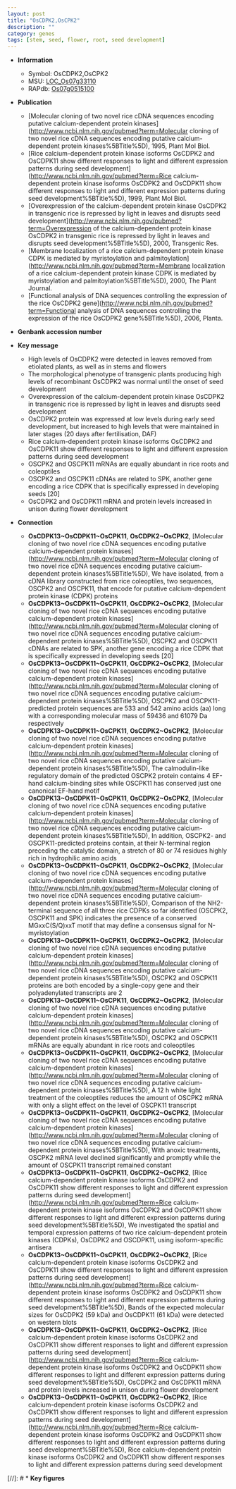 ```yaml
---
layout: post
title: "OsCDPK2,OsCPK2"
description: ""
category: genes
tags: [stem, seed, flower, root, seed development]
---
```


* **Information**  
    + Symbol: OsCDPK2,OsCPK2  
    + MSU: [LOC_Os07g33110](http://rice.plantbiology.msu.edu/cgi-bin/ORF_infopage.cgi?orf=LOC_Os07g33110)  
    + RAPdb: [Os07g0515100](http://rapdb.dna.affrc.go.jp/viewer/gbrowse_details/irgsp1?name=Os07g0515100)  

* **Publication**  
    + [Molecular cloning of two novel rice cDNA sequences encoding putative calcium-dependent protein kinases](http://www.ncbi.nlm.nih.gov/pubmed?term=Molecular cloning of two novel rice cDNA sequences encoding putative calcium-dependent protein kinases%5BTitle%5D), 1995, Plant Mol Biol.
    + [Rice calcium-dependent protein kinase isoforms OsCDPK2 and OsCDPK11 show different responses to light and different expression patterns during seed development](http://www.ncbi.nlm.nih.gov/pubmed?term=Rice calcium-dependent protein kinase isoforms OsCDPK2 and OsCDPK11 show different responses to light and different expression patterns during seed development%5BTitle%5D), 1999, Plant Mol Biol.
    + [Overexpression of the calcium-dependent protein kinase OsCDPK2 in transgenic rice is repressed by light in leaves and disrupts seed development](http://www.ncbi.nlm.nih.gov/pubmed?term=Overexpression of the calcium-dependent protein kinase OsCDPK2 in transgenic rice is repressed by light in leaves and disrupts seed development%5BTitle%5D), 2000, Transgenic Res.
    + [Membrane localization of a rice calcium-dependent protein kinase CDPK is mediated by myristoylation and palmitoylation](http://www.ncbi.nlm.nih.gov/pubmed?term=Membrane localization of a rice calcium-dependent protein kinase CDPK is mediated by myristoylation and palmitoylation%5BTitle%5D), 2000, The Plant Journal.
    + [Functional analysis of DNA sequences controlling the expression of the rice OsCDPK2 gene](http://www.ncbi.nlm.nih.gov/pubmed?term=Functional analysis of DNA sequences controlling the expression of the rice OsCDPK2 gene%5BTitle%5D), 2006, Planta.

* **Genbank accession number**  

* **Key message**  
    + High levels of OsCDPK2 were detected in leaves removed from etiolated plants, as well as in stems and flowers
    + The morphological phenotype of transgenic plants producing high levels of recombinant OsCDPK2 was normal until the onset of seed development
    + Overexpression of the calcium-dependent protein kinase OsCDPK2 in transgenic rice is repressed by light in leaves and disrupts seed development
    + OsCDPK2 protein was expressed at low levels during early seed development, but increased to high levels that were maintained in later stages (20 days after fertilisation, DAF)
    + Rice calcium-dependent protein kinase isoforms OsCDPK2 and OsCDPK11 show different responses to light and different expression patterns during seed development
    + OSCPK2 and OSCPK11 mRNAs are equally abundant in rice roots and coleoptiles
    + OSCPK2 and OSCPK11 cDNAs are related to SPK, another gene encoding a rice CDPK that is specifically expressed in developing seeds [20]
    + OsCDPK2 and OsCDPK11 mRNA and protein levels increased in unison during flower development

* **Connection**  
    + __OsCDPK13~OsCDPK11~OsCPK11__, __OsCDPK2~OsCPK2__, [Molecular cloning of two novel rice cDNA sequences encoding putative calcium-dependent protein kinases](http://www.ncbi.nlm.nih.gov/pubmed?term=Molecular cloning of two novel rice cDNA sequences encoding putative calcium-dependent protein kinases%5BTitle%5D), We have isolated, from a cDNA library constructed from rice coleoptiles, two sequences, OSCPK2 and OSCPK11, that encode for putative calcium-dependent protein kinase (CDPK) proteins
    + __OsCDPK13~OsCDPK11~OsCPK11__, __OsCDPK2~OsCPK2__, [Molecular cloning of two novel rice cDNA sequences encoding putative calcium-dependent protein kinases](http://www.ncbi.nlm.nih.gov/pubmed?term=Molecular cloning of two novel rice cDNA sequences encoding putative calcium-dependent protein kinases%5BTitle%5D), OSCPK2 and OSCPK11 cDNAs are related to SPK, another gene encoding a rice CDPK that is specifically expressed in developing seeds [20]
    + __OsCDPK13~OsCDPK11~OsCPK11__, __OsCDPK2~OsCPK2__, [Molecular cloning of two novel rice cDNA sequences encoding putative calcium-dependent protein kinases](http://www.ncbi.nlm.nih.gov/pubmed?term=Molecular cloning of two novel rice cDNA sequences encoding putative calcium-dependent protein kinases%5BTitle%5D), OSCPK2 and OSCPK11-predicted protein sequences are 533 and 542 amino acids (aa) long with a corresponding molecular mass of 59436 and 61079 Da respectively
    + __OsCDPK13~OsCDPK11~OsCPK11__, __OsCDPK2~OsCPK2__, [Molecular cloning of two novel rice cDNA sequences encoding putative calcium-dependent protein kinases](http://www.ncbi.nlm.nih.gov/pubmed?term=Molecular cloning of two novel rice cDNA sequences encoding putative calcium-dependent protein kinases%5BTitle%5D), The calmodulin-like regulatory domain of the predicted OSCPK2 protein contains 4 EF-hand calcium-binding sites while OSCPK11 has conserved just one canonical EF-hand motif
    + __OsCDPK13~OsCDPK11~OsCPK11__, __OsCDPK2~OsCPK2__, [Molecular cloning of two novel rice cDNA sequences encoding putative calcium-dependent protein kinases](http://www.ncbi.nlm.nih.gov/pubmed?term=Molecular cloning of two novel rice cDNA sequences encoding putative calcium-dependent protein kinases%5BTitle%5D), In addition, OSCPK2- and OSCPK11-predicted proteins contain, at their N-terminal region preceding the catalytic domain, a stretch of 80 or 74 residues highly rich in hydrophilic amino acids
    + __OsCDPK13~OsCDPK11~OsCPK11__, __OsCDPK2~OsCPK2__, [Molecular cloning of two novel rice cDNA sequences encoding putative calcium-dependent protein kinases](http://www.ncbi.nlm.nih.gov/pubmed?term=Molecular cloning of two novel rice cDNA sequences encoding putative calcium-dependent protein kinases%5BTitle%5D), Comparison of the NH2-terminal sequence of all three rice CDPKs so far identified (OSCPK2, OSCPK11 and SPK) indicates the presence of a conserved MGxxC(S/Q)xxT motif that may define a consensus signal for N-myristoylation
    + __OsCDPK13~OsCDPK11~OsCPK11__, __OsCDPK2~OsCPK2__, [Molecular cloning of two novel rice cDNA sequences encoding putative calcium-dependent protein kinases](http://www.ncbi.nlm.nih.gov/pubmed?term=Molecular cloning of two novel rice cDNA sequences encoding putative calcium-dependent protein kinases%5BTitle%5D), OSCPK2 and OSCPK11 proteins are both encoded by a single-copy gene and their polyadenylated transcripts are 2
    + __OsCDPK13~OsCDPK11~OsCPK11__, __OsCDPK2~OsCPK2__, [Molecular cloning of two novel rice cDNA sequences encoding putative calcium-dependent protein kinases](http://www.ncbi.nlm.nih.gov/pubmed?term=Molecular cloning of two novel rice cDNA sequences encoding putative calcium-dependent protein kinases%5BTitle%5D), OSCPK2 and OSCPK11 mRNAs are equally abundant in rice roots and coleoptiles
    + __OsCDPK13~OsCDPK11~OsCPK11__, __OsCDPK2~OsCPK2__, [Molecular cloning of two novel rice cDNA sequences encoding putative calcium-dependent protein kinases](http://www.ncbi.nlm.nih.gov/pubmed?term=Molecular cloning of two novel rice cDNA sequences encoding putative calcium-dependent protein kinases%5BTitle%5D), A 12 h white light treatment of the coleoptiles reduces the amount of OSCPK2 mRNA with only a slight effect on the level of OSCPK11 transcript
    + __OsCDPK13~OsCDPK11~OsCPK11__, __OsCDPK2~OsCPK2__, [Molecular cloning of two novel rice cDNA sequences encoding putative calcium-dependent protein kinases](http://www.ncbi.nlm.nih.gov/pubmed?term=Molecular cloning of two novel rice cDNA sequences encoding putative calcium-dependent protein kinases%5BTitle%5D), With anoxic treatments, OSCPK2 mRNA level declined significantly and promptly while the amount of OSCPK11 transcript remained constant
    + __OsCDPK13~OsCDPK11~OsCPK11__, __OsCDPK2~OsCPK2__, [Rice calcium-dependent protein kinase isoforms OsCDPK2 and OsCDPK11 show different responses to light and different expression patterns during seed development](http://www.ncbi.nlm.nih.gov/pubmed?term=Rice calcium-dependent protein kinase isoforms OsCDPK2 and OsCDPK11 show different responses to light and different expression patterns during seed development%5BTitle%5D), We investigated the spatial and temporal expression patterns of two rice calcium-dependent protein kinases (CDPKs), OsCDPK2 and OSCDPK11, using isoform-specific antisera
    + __OsCDPK13~OsCDPK11~OsCPK11__, __OsCDPK2~OsCPK2__, [Rice calcium-dependent protein kinase isoforms OsCDPK2 and OsCDPK11 show different responses to light and different expression patterns during seed development](http://www.ncbi.nlm.nih.gov/pubmed?term=Rice calcium-dependent protein kinase isoforms OsCDPK2 and OsCDPK11 show different responses to light and different expression patterns during seed development%5BTitle%5D), Bands of the expected molecular sizes for OsCDPK2 (59 kDa) and OsCDPK11 (61 kDa) were detected on western blots
    + __OsCDPK13~OsCDPK11~OsCPK11__, __OsCDPK2~OsCPK2__, [Rice calcium-dependent protein kinase isoforms OsCDPK2 and OsCDPK11 show different responses to light and different expression patterns during seed development](http://www.ncbi.nlm.nih.gov/pubmed?term=Rice calcium-dependent protein kinase isoforms OsCDPK2 and OsCDPK11 show different responses to light and different expression patterns during seed development%5BTitle%5D), OsCDPK2 and OsCDPK11 mRNA and protein levels increased in unison during flower development
    + __OsCDPK13~OsCDPK11~OsCPK11__, __OsCDPK2~OsCPK2__, [Rice calcium-dependent protein kinase isoforms OsCDPK2 and OsCDPK11 show different responses to light and different expression patterns during seed development](http://www.ncbi.nlm.nih.gov/pubmed?term=Rice calcium-dependent protein kinase isoforms OsCDPK2 and OsCDPK11 show different responses to light and different expression patterns during seed development%5BTitle%5D), Rice calcium-dependent protein kinase isoforms OsCDPK2 and OsCDPK11 show different responses to light and different expression patterns during seed development

[//]: # * **Key figures**  


